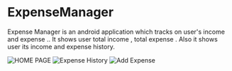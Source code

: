 # ExpenseManager

Expense Manager is an android application which tracks on user's income and expense ..
It shows user total income , total expense . Also it shows user its income and expense history.


![HOME PAGE](https://drive.google.com/open?id=1n_fteW_71C0acw2B3lKebg5E0YCq8_wk)
![Expense History](https://drive.google.com/open?id=1ltojgC_D7g6fHHb9gCeiyjpUIwnXzThb)
![Add Expense](https://drive.google.com/open?id=1SPacjsq7N4OhK2OElt2xTPiCvQFqrmi-)
